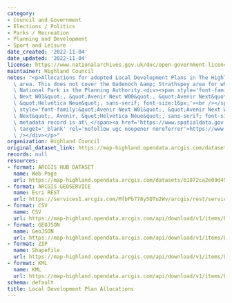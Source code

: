 ```yaml
---
category:
- Council and Government
- Elections / Politics
- Parks / Recreation
- Planning and Development
- Sport and Leisure
date_created: '2022-11-04'
date_updated: '2022-11-04'
license: https://www.nationalarchives.gov.uk/doc/open-government-licence/version/3/
maintainer: Highland Council
notes: "<p>Allocations for adopted Local Development Plans in The Highland Council\
  \ area. This does not cover the Badenoch &amp; Strathspey area for which the Cairngorm\
  \ National Park is the Planning Authority.<div><span style='font-family:&quot;Avenir\
  \ Next W01&quot;, &quot;Avenir Next W00&quot;, &quot;Avenir Next&quot;, Avenir,\
  \ &quot;Helvetica Neue&quot;, sans-serif; font-size:16px;'><br /></span></div><div><span\
  \ style='font-family:&quot;Avenir Next W01&quot;, &quot;Avenir Next W00&quot;, &quot;Avenir\
  \ Next&quot;, Avenir, &quot;Helvetica Neue&quot;, sans-serif; font-size:16px;'>Gemini\
  \ metadata record is at\_</span><a href='https://www.spatialdata.gov.scot/geonetwork/srv/eng/catalog.search#/metadata/580a0c77-072e-4765-83c1-abfc6fd6dce2'\
  \ target='_blank' rel='nofollow ugc noopener noreferrer'>https://www.spatialdata.gov.scot/geonetwork/srv/eng/catalog.search#/metadata/580a0c77-072e-4765-83c1-abfc6fd6dce2</a><br\
  \ /></div></p>"
organization: Highland Council
original_dataset_link: https://map-highland.opendata.arcgis.com/datasets/b1872ca2e09d45f1bf632f2730113ea8_0
records: null
resources:
- format: ARCGIS HUB DATASET
  name: Web Page
  url: https://map-highland.opendata.arcgis.com/datasets/b1872ca2e09d45f1bf632f2730113ea8_0
- format: ARCGIS GEOSERVICE
  name: Esri REST
  url: https://services1.arcgis.com/MfbPb778y5QTu2Wv/arcgis/rest/services/LocalDevelopmentPlanAllocations/FeatureServer/0
- format: CSV
  name: CSV
  url: https://map-highland.opendata.arcgis.com/api/download/v1/items/b1872ca2e09d45f1bf632f2730113ea8/csv?layers=0
- format: GEOJSON
  name: GeoJSON
  url: https://map-highland.opendata.arcgis.com/api/download/v1/items/b1872ca2e09d45f1bf632f2730113ea8/geojson?layers=0
- format: ZIP
  name: Shapefile
  url: https://map-highland.opendata.arcgis.com/api/download/v1/items/b1872ca2e09d45f1bf632f2730113ea8/shapefile?layers=0
- format: KML
  name: KML
  url: https://map-highland.opendata.arcgis.com/api/download/v1/items/b1872ca2e09d45f1bf632f2730113ea8/kml?layers=0
schema: default
title: Local Development Plan Allocations
---
```

